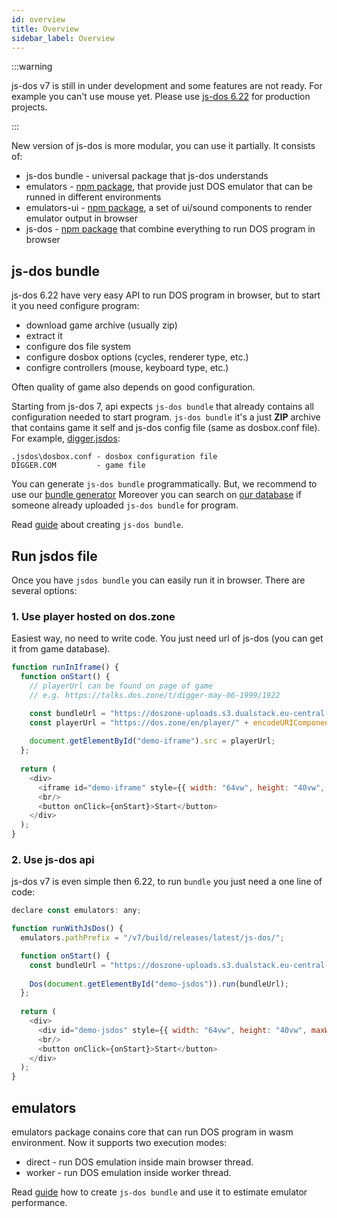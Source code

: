 ```yaml
---
id: overview
title: Overview 
sidebar_label: Overview 
---
```


:::warning

js-dos v7 is still in under development and some features are not ready.
For example you can't use mouse yet. Please use [js-dos 6.22](https://js-dos.com) for production
projects.

:::

New version of js-dos is more modular, you can use it partially. It consists of:
* js-dos bundle - universal package that js-dos understands
* emulators - [npm package](https://www.npmjs.com/package/emulators), that provide just DOS emulator that can be runned in different environments
* emulators-ui - [npm package](https://www.npmjs.com/package/emulators-ui), a set of ui/sound components to render emulator output in browser
* js-dos - [npm package](https://www.npmjs.com/package/js-dos/v/beta) that combine everything to run DOS program in browser

## js-dos bundle

js-dos 6.22 have very easy API to run DOS program in browser, but to start it you need configure program:
* download game archive (usually zip)
* extract it
* configure dos file system
* configure dosbox options (cycles, renderer type, etc.)
* configre controllers (mouse, keyboard type, etc.)

Often quality of game also depends on good configuration.

Starting from js-dos 7, api expects `js-dos bundle` that already contains all configuration needed to start program.
`js-dos bundle` it's a just **ZIP** archive that contains game it self and js-dos config file (same as dosbox.conf file). 
For example, [digger.jsdos](https://talks.dos.zone/t/digger-may-06-1999/1922): 
```
.jsdos\dosbox.conf - dosbox configuration file
DIGGER.COM         - game file
```

You can generate `js-dos bundle` programmatically. But, we recommend to use our [bundle generator](https://dos.zone/en/studio)
Moreover you can search on [our database](https://talks.dos.zone/search?expanded=true&q=%23en%20tags%3Ajsdos) if someone already uploaded `js-dos bundle` for program.

Read [guide](estimating-performance) about creating `js-dos bundle`.

## Run jsdos file

Once you have `jsdos bundle` you can easily run it in browser. There are several options:

### 1. Use player hosted on dos.zone

Easiest way, no need to write code. You just need url of js-dos (you can get it from game database).

```js live
function runInIframe() {
  function onStart() {
    // playerUrl can be found on page of game
    // e.g. https://talks.dos.zone/t/digger-may-06-1999/1922

    const bundleUrl = "https://doszone-uploads.s3.dualstack.eu-central-1.amazonaws.com/original/2X/9/9ed7eb9c2c441f56656692ed4dc7ab28f58503ce.jsdos";
    const playerUrl = "https://dos.zone/en/player/" + encodeURIComponent(bundleUrl);
    
    document.getElementById("demo-iframe").src = playerUrl;
  };
  
  return (
    <div>
      <iframe id="demo-iframe" style={{ width: "64vw", height: "40vw", maxWidth: "640px", maxHeight: "320px" }}></iframe>
      <br/>
      <button onClick={onStart}>Start</button>
    </div>
  );
}
```

### 2. Use js-dos api

js-dos v7 is even simple then 6.22, to run `bundle` you just need a one line of code:

```js live
declare const emulators: any;

function runWithJsDos() {
  emulators.pathPrefix = "/v7/build/releases/latest/js-dos/";

  function onStart() {
    const bundleUrl = "https://doszone-uploads.s3.dualstack.eu-central-1.amazonaws.com/original/2X/9/9ed7eb9c2c441f56656692ed4dc7ab28f58503ce.jsdos";
    
    Dos(document.getElementById("demo-jsdos")).run(bundleUrl);
  };
  
  return (
    <div>
      <div id="demo-jsdos" style={{ width: "64vw", height: "40vw", maxWidth: "640px", maxHeight: "320px" }}></div>
      <br/>
      <button onClick={onStart}>Start</button>
    </div>
  );
}
```

## emulators

emulators package conains core that can run DOS program in wasm environment. Now it supports two execution modes:
* direct - run DOS emulation inside main browser thread.
* worker - run DOS emulation inside worker thread.

Read [guide](estimating-performance) how to create `js-dos bundle` and use it to estimate emulator performance.
